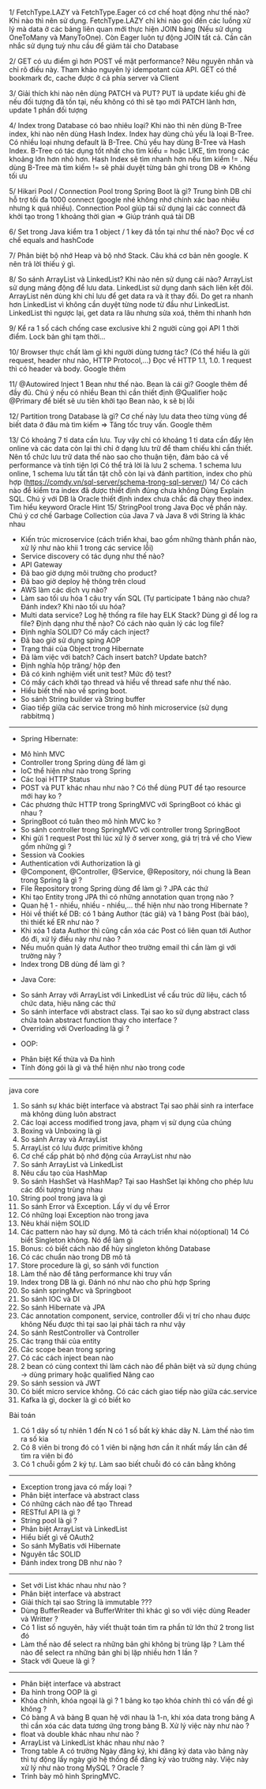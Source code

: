 1/ FetchType.LAZY và FetchType.Eager có cơ chế hoạt động như thế nào? Khi nào thì nên sử dụng.
FetchType.LAZY chỉ khi nào gọi đến các luồng xử lý mà data ở các bảng liên quan mới thực hiện JOIN bảng (Nếu sử dụng OneToMany và ManyToOne). 
Còn Eager luôn tự động JOIN tất cả. Cần cân nhắc sử dụng tuỳ nhu cầu để giảm tải cho Database

2/ GET có ưu điểm gì hơn POST về mặt performance? Nêu nguyên nhân và chỉ rõ điều này.
Tham khảo nguyên lý idempotant của API. GET có thể bookmark đc, cache được ở cả phía server và Client

3/ Giải thích khi nào nên dùng PATCH và PUT?
PUT là update kiểu ghi đè nếu đối tượng đã tồn tại, nếu không có thì sẽ tạo mới
PATCH lành hơn, update 1 phần đối tượng

4/ Index trong Database có bao nhiêu loại? Khi nào thì nên dùng B-Tree index, khi nào nên dùng Hash Index.
Index hay dùng chủ yếu là loại B-Tree. Có nhiều loại nhưng default là B-Tree. 
Chủ yếu hay dùng B-Tree và Hash Index. B-Tree có tác dụng tốt nhất cho tìm kiểu = hoặc LIKE, tìm trong các khoảng lớn hơn nhỏ hơn.
 Hash Index sẽ tìm nhanh hơn nếu tìm kiếm != 
. Nếu dùng B-Tree mà tìm kiếm != sẽ phải duyệt từng bản ghi trong DB => Không tối ưu

5/ Hikari Pool / Connection Pool trong Spring Boot là gì?
Trung bình DB chỉ hỗ trợ tối đa 1000 connect (google nhé không nhớ chính xác bao nhiêu nhưng k quá nhiều).
 Connection Pool giúp tái sử dụng lại các connect đã khởi tạo trong 1 khoảng thời gian => Giúp tránh quá tải DB

6/ Set trong Java kiểm tra 1 object / 1 key đã tồn tại như thế nào?
Đọc về cơ chế equals and hashCode

7/ Phân biệt bộ nhớ Heap và bộ nhớ Stack.
Câu khá cơ bản nên google. K nên trả lời thiếu ý gì.

8/ So sánh ArrayList và LinkedList? Khi nào nên sử dụng cái nào?
ArrayList sử dụng mảng động để lưu data.
LinkedList sử dụng danh sách liên kết đôi.
ArrayList nên dùng khi chỉ lưu để get data ra và ít thay đổi.
 Do get ra nhanh hơn LinkedList vì không cần duyệt từng node từ đầu như LinkedList.
 LinkedList thì ngược lại, get data ra lâu nhưng sửa xoá, thêm thi nhanh hơn

9/  Kể ra 1 số cách chống case exclusive khi 2 người cùng gọi API 1 thời điểm.
Lock bản ghi tạm thời...

10/ Browser thực chất làm gì khi người dùng tương tác? (Có thể hiểu là gửi request, header như nào, HTTP Protocol,...)
Đọc về HTTP 1.1, 1.0. 1 request thì có header và body. Google thêm

11/  @Autowired Inject 1 Bean như thế nào. Bean là cái gì?
Google thêm để đầy đủ. Chú ý nếu có nhiều Bean thì cần thiết định @Qualifier hoặc @Primary để biết sẽ ưu tiên khởi tạo Bean nào, k sẽ bị lỗi

12/ Partition trong Database là gì?
Cơ chế này lưu data theo từng vùng để biết data ở đâu mà tìm kiếm => Tăng tốc truy vấn. Google thêm

13/ Có khoảng 7 tỉ data cần lưu. Tuy vậy chỉ có khoảng 1 tỉ data cần đẩy lên online và các data còn lại thì chỉ ở dạng lưu trữ để tham chiếu khi cần thiết.
 Nên tổ chức lưu trữ data thế nào sao cho thuận tiện, đảm bảo cả về performance và tính tiện lợi
Có thể trả lời là lưu 2 schema. 1 schema lưu online, 1 schema lưu tất tần tật chỗ còn lại và đánh partition, index cho phù hợp (https://comdy.vn/sql-server/schema-trong-sql-server/)
14/ Có cách nào để kiểm tra index đã được thiết định đúng chưa không
Dùng Explain SQL. Chú ý với DB là Oracle thiết định index chưa chắc đã chạy theo index. Tìm hiểu keyword Oracle Hint
15/ StringPool trong Java
Đọc về phần này. Chú ý cơ chế Garbage Collection của Java 7 và Java 8 với String là khác nhau

+ Kiến trúc microservice (cách triển khai, bao gồm những thành phần nào, xử lý như nào khii 1 trong các service lỗi) 
+ Service discovery có tác dụng như thế nào?
+ API Gateway
+ Đã bao giờ dựng môi trường cho product?
+ Đã bao giờ deploy hệ thông trên cloud
+ AWS làm các dịch vụ nào?
+ Làm sao tối ưu hóa 1 câu try vấn SQL (Tự participate 1 bảng nào chưa? Đánh index? Khi nào tối ưu hóa? 
+ Multi data service? Log hệ thống ra file hay ELK Stack? Dùng gì để log ra file? Định dạng như thế nào? Có cách nào quản lý các log file?
+ Định nghĩa SOLID? Có mấy cách inject? 
+ Đã bao giờ sử dụng sping AOP
+ Trạng thái của Object trong Hibernate
+ Đã làm việc với batch? Cách insert batch? Update batch?
+ Định nghĩa hộp trăng/ hộp đen
+ Đã có kinh nghiệm viết unit test? Mức độ test?
+ Có mấy cách khởi tạo thread và hiểu về thread safe như thế nào. 
+ Hiểu biết thế nào về spring boot. 
+ So sánh String builder và String buffer 
+ Giao tiếp giữa các service trong mô hình microservice (sử dụng rabbitmq )
----------------------------
- Spring Hibernate:
+ Mô hình MVC
+ Controller trong Spring dùng để làm gì
+ IoC thể hiện như nào trong Spring
+ Các loại HTTP Status
+ POST và PUT khác nhau như nào ? Có thể dùng PUT để tạo resource mới hay ko ?
+ Các phương thức HTTP trong SpringMVC với SpringBoot có khác gì nhau ?
+ SpringBoot có tuân theo mô hình MVC ko ?
+ So sánh controller trong SpringMVC với controller trong SpringBoot
+ Khi gửi 1 request Post thì lúc xử lý ở server xong, giá trị trả về cho View gồm những gì ?
+ Session và Cookies
+ Authentication với Authorization là gì
+ @Component, @Controller, @Service, @Repository, nói chung là Bean trong Spring là gì ?
+ File Repository trong Spring dùng để làm gì ? JPA các thứ
+ Khi tạo Entity trong JPA thì có những annotation quan trọng nào ?
+ Quan hệ 1 - nhiều, nhiều - nhiều,... thể hiện như nào trong Hibernate ?
+ Hỏi về thiết kế DB: có 1 bảng Author (tác giả) và 1 bảng Post (bài báo), thì thiết kế ER như nào ?
+ Khi xóa 1 data Author thì cũng cần xóa các Post có liên quan tới Author đó đi, xử lý điều này như nào ?
+ Nếu muốn quản lý data Author theo trường email thì cần làm gì với trường này ?
+ Index trong DB dùng để làm gì ?

- Java Core:
+ So sánh Array với ArrayList với LinkedList về cấu trúc dữ liệu, cách tổ chức data, hiệu năng các thứ
+ So sánh interface với abstract class. Tại sao ko sử dụng abstract class chứa toàn abstract function thay cho interface ?
+ Overriding với Overloading là gì ?

- OOP:
+ Phân biệt Kế thừa và Đa hình
+ Tính đóng gói là gì và thể hiện như nào trong code
----------------------------
java core
1. So sánh sự khác biệt interface và abstract
Tại sao phải sinh ra interface mà không dùng luôn abstract
2. Các loại access modified trong java, phạm vị sử dụng của chúng
3. Boxing và Unboxing là gì
4. So sánh Array và ArrayList
5. ArrayList có lưu được primitive không
6. Cơ chế cấp phát bộ nhớ động của ArrayList như nào
6. So sánh ArrayList và LinkedList
7. Nêu cấu tạo của HashMap
8. So sánh HashSet và HashMap? Tại sao HashSet lại không cho phép lưu các đối tượng trùng nhau
9. String pool trong java là gì
10. So sánh Error và Exception. Lấy ví dụ về Error
11. Có những loại Exception nào trong java
12. Nêu khái niệm SOLID
13. Các pattern nào hay sử dụng. Mô tả cách triển khai nó(optional)
14 Có biết Singleton không. Nó để làm gì
15. Bonus: có biết cách nào để hủy singleton không
Database
1. Có các chuẩn nào trong DB mô tả
2. Store procedure là gì, so sánh với function
3. Làm thế nào để tăng performance khi truy vấn
4. Index trong DB là gì. Đánh nó như nào cho phù hợp
Spring
1. So sánh springMvc và Springboot
2. So sánh IOC và DI
3. So sánh Hibernate và JPA
4. Các annotation component, service, controller đổi vị trí cho nhau được không
Nếu được thì tại sao lại phải tách ra như vậy
5. So sánh RestController và Controller
6. Các trạng thái của entity
7. Các scope bean trong spring
8. Có các cách inject bean nào
9. 2 bean có cùng context thì làm cách nào để phân biệt và sử dụng chúng -> dùng primary hoặc qualified
Nâng cao
1. So sánh session và JWT
2. Có biết micro service không. Có các cách giao tiếp nào giữa các.service
3. Kafka là gì, docker là gì có biết ko

Bài toán
1. Có 1 dãy số tự nhiên 1 đến N có 1 số bất kỳ khác dãy N. Làm thế nào tìm ra số kia
2. Có 8 viên bi trong đó có 1 viên bi nặng hơn cần ít nhất mấy lần cân để tìm ra viên bi đó
3. Có 1 chuỗi gồm 2 ký tự. Làm sao biết chuỗi đó có cân bằng không
---------------------------------
- Exception trong java có mấy loại ?
- Phân biệt interface và abstract class
- Có những cách nào để tạo Thread
- RESTful API là gì ?
- String pool là gì ?
- Phân biệt ArrayList và LinkedList
- Hiểu biết gì về OAuth2
- So sánh MyBatis với Hibernate
- Nguyên tắc SOLID
- Đánh index trong DB như nào ?
---------------------------------
- Set với List khác nhau như nào ?
- Phân biệt interface và abstract
- Giải thích tại sao String là immutable ???
- Dùng BufferReader và BufferWriter thì khác gì so với việc dùng Reader và Writter ?
- Có 1 list số nguyên, hãy viết thuật toán tìm ra phần tử lớn thứ 2 trong list đó
- Làm thế nào để select ra những bản ghi không bị trùng lặp ? Làm thế nào để select ra những bản ghi bị lặp nhiều hơn 1 lần ?
- Stack với Queue là gì ?
---------------------------------
- Phân biệt interface và abstract
- Đa hình trong OOP là gì
- Khóa chính, khóa ngoại là gì ? 1 bảng ko tạo khóa chính thì có vấn đề gì không ?
- Có bàng A và bảng B quan hệ với nhau là 1-n, khi xóa data trong bảng A thì cần xóa các data tương ứng trong bảng B. Xử lý việc này như nào ?
- float và double khác nhau như nào ?
- ArrayList và LinkedList khác nhau như nào ?
- Trong table A có trường Ngày đăng ký, khi đăng ký data vào bảng này thì tự động lấy ngày giờ hệ thống để đăng ký vào trường này. Việc này xử lý như nào trong MySQL ? Oracle ?
- Trình bày mô hình SpringMVC.
